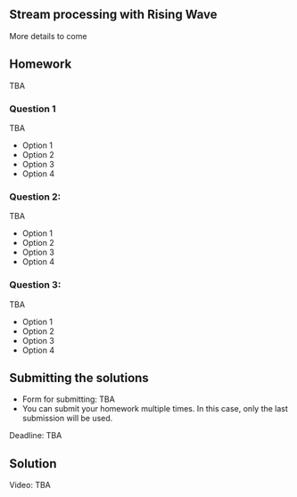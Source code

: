 ## Stream processing with Rising Wave

More details to come

## Homework

TBA

### Question 1

TBA

* Option 1
* Option 2
* Option 3
* Option 4


### Question 2:

TBA

* Option 1
* Option 2
* Option 3
* Option 4


### Question 3:

TBA

* Option 1
* Option 2
* Option 3
* Option 4


## Submitting the solutions

* Form for submitting: TBA
* You can submit your homework multiple times. In this case, only the last submission will be used. 

Deadline: TBA


## Solution

Video: TBA